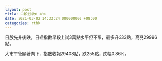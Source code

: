 ```yaml
---
layout: post
title: 日股低收0.86%
date: 2021-03-02 14:33:24.000000000 +08:00
categories: rthk
---
```


日股先升後跌，日經指數早段上試3萬點水平但不果，最多升333點，高見29996點。

大市午後顯著向下，指數收報29408點，跌255點，跌幅0.86%。

